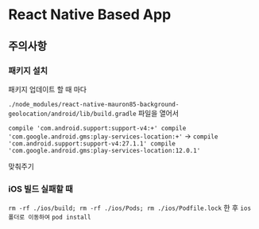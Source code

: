 # React Native Based App

## 주의사항

### 패키지 설치

패키지 업데이트 할 때 마다 

`
./node_modules/react-native-mauron85-background-geolocation/android/lib/build.gradle
`
파일을 열어서 

`
    compile 'com.android.support:support-v4:+'
    compile 'com.google.android.gms:play-services-location:+'
`
->
`
    compile 'com.android.support:support-v4:27.1.1'
    compile 'com.google.android.gms:play-services-location:12.0.1'
`

맞춰주기

### iOS 빌드 실패할 때

`rm -rf ./ios/build; rm -rf ./ios/Pods; rm ./ios/Podfile.lock`
한 후 `ios 폴더로 이동하여`
`pod install`

 
